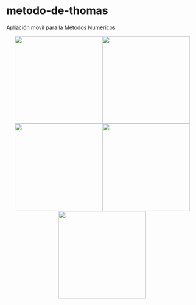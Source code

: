# metodo-de-thomas
Apliación movil para la Métodos Numéricos

<div align="center" style="display:flex; flex-direction:row; flex-wrap:wrap; justify-content:center;align-items: center">
    <img src="https://github.com/LuiSauter/metodo-de-thomas/assets/88288135/d03d21b6-d291-450a-8c14-4bd912224bbd" width="230" />    
    <img src="https://github.com/LuiSauter/metodo-de-thomas/assets/88288135/a24a2910-cca4-47f8-8980-a0005e4659d3" width="230" />
    <img src="https://github.com/LuiSauter/metodo-de-thomas/assets/88288135/f7b78fca-e8f4-4269-ad62-ad99b9c1b424" width="230" />
    <img src="https://github.com/LuiSauter/metodo-de-thomas/assets/88288135/7fb5bbfa-939c-49d3-a3b3-d04572bcf2b2" width="230" />
    <img src="https://github.com/LuiSauter/metodo-de-thomas/assets/88288135/a6035618-2cb9-4719-bd1b-b2d0c1bd5e1f" width="230" />
</div>
